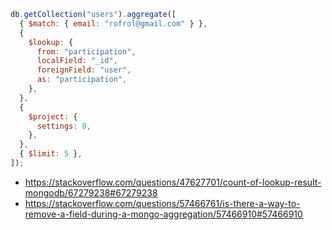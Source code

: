 ```javascript
db.getCollection("users").aggregate([
  { $match: { email: "rofrol@gmail.com" } },
  {
    $lookup: {
      from: "participation",
      localField: "_id",
      foreignField: "user",
      as: "participation",
    },
  },
  {
    $project: {
      settings: 0,
    },
  },
  { $limit: 5 },
]);
```

- https://stackoverflow.com/questions/47627701/count-of-lookup-result-mongodb/67279238#67279238
- https://stackoverflow.com/questions/57466761/is-there-a-way-to-remove-a-field-during-a-mongo-aggregation/57466910#57466910
